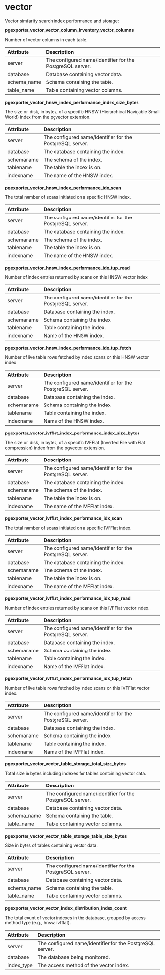 # vector


Vector similarity search index performance and storage:

**pgexporter_vector_vector_column_inventory_vector_columns**

Number of vector columns in each table.

| Attribute | Description |
| :-------- | :---------- |
| server | The configured name/identifier for the PostgreSQL server. |
| database | Database containing vector data. |
| schema_name | Schema containing the table. |
| table_name | Table containing vector columns. |

**pgexporter_vector_hnsw_index_performance_index_size_bytes**

The size on disk, in bytes, of a specific HNSW (Hierarchical Navigable Small World) index from the pgvector extension.

| Attribute | Description |
| :-------- | :---------- |
| server | The configured name/identifier for the PostgreSQL server. |
| database | The database containing the index. |
| schemaname | The schema of the index. |
| tablename | The table the index is on. |
| indexname | The name of the HNSW index. |

**pgexporter_vector_hnsw_index_performance_idx_scan**

The total number of scans initiated on a specific HNSW index.

| Attribute | Description |
| :-------- | :---------- |
| server | The configured name/identifier for the PostgreSQL server. |
| database | The database containing the index. |
| schemaname | The schema of the index. |
| tablename | The table the index is on. |
| indexname | The name of the HNSW index. |

**pgexporter_vector_hnsw_index_performance_idx_tup_read**

Number of index entries returned by scans on this HNSW vector index

| Attribute | Description |
| :-------- | :---------- |
| server | The configured name/identifier for the PostgreSQL server. |
| database | Database containing the index. |
| schemaname | Schema containing the index. |
| tablename | Table containing the index. |
| indexname | Name of the HNSW index. |

**pgexporter_vector_hnsw_index_performance_idx_tup_fetch**

Number of live table rows fetched by index scans on this HNSW vector index

| Attribute | Description |
| :-------- | :---------- |
| server | The configured name/identifier for the PostgreSQL server. |
| database | Database containing the index. |
| schemaname | Schema containing the index. |
| tablename | Table containing the index. |
| indexname | Name of the HNSW index. |

**pgexporter_vector_ivfflat_index_performance_index_size_bytes**

The size on disk, in bytes, of a specific IVFFlat (Inverted File with Flat compression) index from the pgvector extension.

| Attribute | Description |
| :-------- | :---------- |
| server | The configured name/identifier for the PostgreSQL server. |
| database | The database containing the index. |
| schemaname | The schema of the index. |
| tablename | The table the index is on. |
| indexname | The name of the IVFFlat index. |

**pgexporter_vector_ivfflat_index_performance_idx_scan**

The total number of scans initiated on a specific IVFFlat index.

| Attribute | Description |
| :-------- | :---------- |
| server | The configured name/identifier for the PostgreSQL server. |
| database | The database containing the index. |
| schemaname | The schema of the index. |
| tablename | The table the index is on. |
| indexname | The name of the IVFFlat index. |

**pgexporter_vector_ivfflat_index_performance_idx_tup_read**

Number of index entries returned by scans on this IVFFlat vector index.

| Attribute | Description |
| :-------- | :---------- |
| server | The configured name/identifier for the PostgreSQL server. |
| database | Database containing the index. |
| schemaname | Schema containing the index. |
| tablename | Table containing the index. |
| indexname | Name of the IVFFlat index. |

**pgexporter_vector_ivfflat_index_performance_idx_tup_fetch**

Number of live table rows fetched by index scans on this IVFFlat vector index.

| Attribute | Description |
| :-------- | :---------- |
| server | The configured name/identifier for the PostgreSQL server. |
| database | Database containing the index. |
| schemaname | Schema containing the index. |
| tablename | Table containing the index. |
| indexname | Name of the IVFFlat index. |

**pgexporter_vector_vector_table_storage_total_size_bytes**

Total size in bytes including indexes for tables containing vector data.

| Attribute | Description |
| :-------- | :---------- |
| server | The configured name/identifier for the PostgreSQL server. |
| database | Database containing vector data. |
| schema_name | Schema containing the table. |
| table_name | Table containing vector columns. |

**pgexporter_vector_vector_table_storage_table_size_bytes**

Size in bytes of tables containing vector data.

| Attribute | Description |
| :-------- | :---------- |
| server | The configured name/identifier for the PostgreSQL server. |
| database | Database containing vector data. |
| schema_name | Schema containing the table. |
| table_name | Table containing vector columns. |

**pgexporter_vector_vector_index_distribution_index_count**

The total count of vector indexes in the database, grouped by access method type (e.g., hnsw, ivfflat).

| Attribute | Description |
| :-------- | :---------- |
| server | The configured name/identifier for the PostgreSQL server. |
| database | The database being monitored. |
| index_type | The access method of the vector index. |